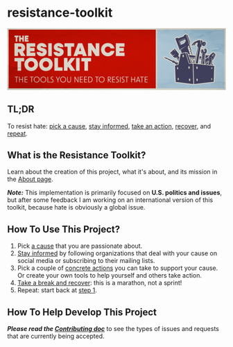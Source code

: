# resistance-toolkit

![Logo for The Resistance Toolkit stylized as graffiti on a brick wall. Subtitle reads "The tools you need to resist hate."](assets/Poster.png)


## TL;DR
To resist hate: [pick a cause](steps/step1/README.md), [stay informed](steps/step2/README.md), [take an action](steps/step3/README.md), [recover](steps/step4/), and [repeat](steps/step1/README.md).

## What is the Resistance Toolkit?
Learn about the creation of this project, what it's about, and its mission in the [About page](about.md).

**_Note:_** This implementation is primarily focused on **U.S. politics and issues**, but after some feedback I am working on an international version of this toolkit, because hate is obviously a global issue.

## How To Use This Project?

1. Pick [a cause](steps/step1/README.md) that you are passionate about.
2. [Stay informed](steps/step2/README.md) by following organizations that deal with your cause on social media or subscribing to their mailing lists.
3. Pick a couple of [concrete actions](steps/step3/README.md) you can take to support your cause. Or create your own tools to help yourself and others take action. 
4. [Take a break and recover](steps/step4/): this is a marathon, not a sprint! 
5. Repeat: start back at [step 1](steps/step1/README.md).   

## How To Help Develop This Project
**_Please read the [Contributing doc](./CONTRIBUTING.md)_** to see the types of issues and requests that are currently being accepted.